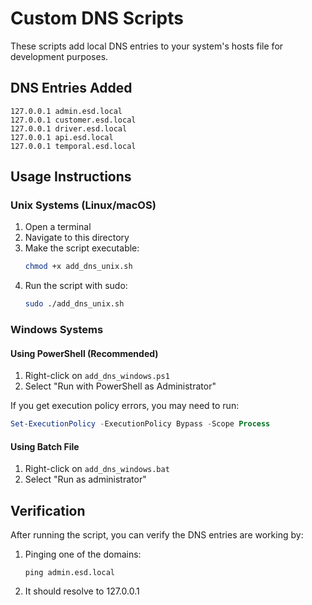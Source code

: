 # Custom DNS Scripts

These scripts add local DNS entries to your system's hosts file for development purposes.

## DNS Entries Added

```
127.0.0.1 admin.esd.local
127.0.0.1 customer.esd.local
127.0.0.1 driver.esd.local
127.0.0.1 api.esd.local
127.0.0.1 temporal.esd.local
```

## Usage Instructions

### Unix Systems (Linux/macOS)

1. Open a terminal
2. Navigate to this directory
3. Make the script executable:
   ```bash
   chmod +x add_dns_unix.sh
   ```
4. Run the script with sudo:
   ```bash
   sudo ./add_dns_unix.sh
   ```

### Windows Systems

#### Using PowerShell (Recommended)

1. Right-click on `add_dns_windows.ps1`
2. Select "Run with PowerShell as Administrator"

If you get execution policy errors, you may need to run:

```powershell
Set-ExecutionPolicy -ExecutionPolicy Bypass -Scope Process
```

#### Using Batch File

1. Right-click on `add_dns_windows.bat`
2. Select "Run as administrator"

## Verification

After running the script, you can verify the DNS entries are working by:

1. Pinging one of the domains:
   ```
   ping admin.esd.local
   ```
2. It should resolve to 127.0.0.1
